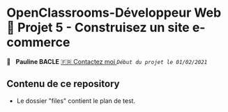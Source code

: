 #  OpenClassrooms-Développeur Web 📎 Projet 5 - Construisez un site e-commerce

👤 &nbsp; **Pauline BACLE** [🇫🇷 Contactez moi ](<bacle-pauline@orage.fr>)
_`Début du projet le 01/02/2021`_

## Contenu de ce repository

* Le dossier "files" contient le plan de test.
